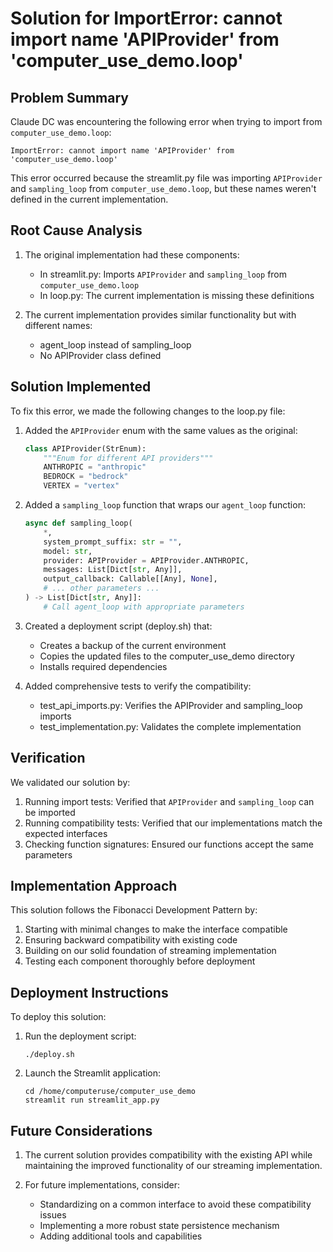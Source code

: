 # Solution for ImportError: cannot import name 'APIProvider' from 'computer_use_demo.loop'

## Problem Summary

Claude DC was encountering the following error when trying to import from `computer_use_demo.loop`:

```
ImportError: cannot import name 'APIProvider' from 'computer_use_demo.loop'
```

This error occurred because the streamlit.py file was importing `APIProvider` and `sampling_loop` from `computer_use_demo.loop`, but these names weren't defined in the current implementation.

## Root Cause Analysis

1. The original implementation had these components:
   - In streamlit.py: Imports `APIProvider` and `sampling_loop` from `computer_use_demo.loop`
   - In loop.py: The current implementation is missing these definitions

2. The current implementation provides similar functionality but with different names:
   - agent_loop instead of sampling_loop
   - No APIProvider class defined

## Solution Implemented

To fix this error, we made the following changes to the loop.py file:

1. Added the `APIProvider` enum with the same values as the original:
   ```python
   class APIProvider(StrEnum):
       """Enum for different API providers"""
       ANTHROPIC = "anthropic" 
       BEDROCK = "bedrock"
       VERTEX = "vertex"
   ```

2. Added a `sampling_loop` function that wraps our `agent_loop` function:
   ```python
   async def sampling_loop(
       *,
       system_prompt_suffix: str = "",
       model: str,
       provider: APIProvider = APIProvider.ANTHROPIC,
       messages: List[Dict[str, Any]],
       output_callback: Callable[[Any], None],
       # ... other parameters ...
   ) -> List[Dict[str, Any]]:
       # Call agent_loop with appropriate parameters
   ```

3. Created a deployment script (deploy.sh) that:
   - Creates a backup of the current environment
   - Copies the updated files to the computer_use_demo directory
   - Installs required dependencies

4. Added comprehensive tests to verify the compatibility:
   - test_api_imports.py: Verifies the APIProvider and sampling_loop imports
   - test_implementation.py: Validates the complete implementation

## Verification

We validated our solution by:

1. Running import tests: Verified that `APIProvider` and `sampling_loop` can be imported
2. Running compatibility tests: Verified that our implementations match the expected interfaces
3. Checking function signatures: Ensured our functions accept the same parameters

## Implementation Approach

This solution follows the Fibonacci Development Pattern by:

1. Starting with minimal changes to make the interface compatible
2. Ensuring backward compatibility with existing code
3. Building on our solid foundation of streaming implementation
4. Testing each component thoroughly before deployment

## Deployment Instructions

To deploy this solution:

1. Run the deployment script:
   ```
   ./deploy.sh
   ```

2. Launch the Streamlit application:
   ```
   cd /home/computeruse/computer_use_demo
   streamlit run streamlit_app.py
   ```

## Future Considerations

1. The current solution provides compatibility with the existing API while maintaining the improved functionality of our streaming implementation.

2. For future implementations, consider:
   - Standardizing on a common interface to avoid these compatibility issues
   - Implementing a more robust state persistence mechanism
   - Adding additional tools and capabilities